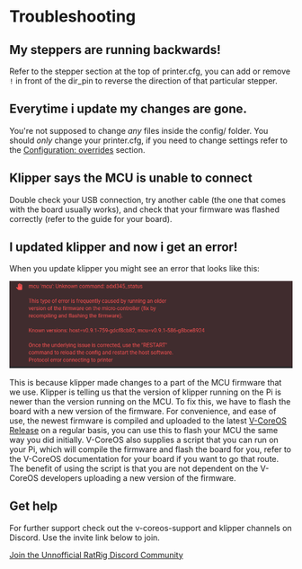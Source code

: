 # Troubleshooting

## My steppers are running backwards!
Refer to the stepper section at the top of printer.cfg, you can add or remove `!` in front of the dir_pin to reverse the direction of that particular stepper.

## Everytime i update my changes are gone.
You're not supposed to change *any* files inside the config/ folder. You should *only* change your printer.cfg, if you need to change settings refer to the [Configuration: overrides](configuration.md#overrides) section. 

## Klipper says the MCU is unable to connect
Double check your USB connection, try another cable (the one that comes with the board usually works), and check that your firmware was flashed correctly (refer to the guide for your board).

## I updated klipper and now i get an error!
When you update klipper you might see an error that looks like this:

![Firmware version mismatch between host and guest](_media/firmware_version_mismatch.png)

This is because klipper made changes to a part of the MCU firmware that we use. Klipper is telling us that the version of klipper running on the Pi is newer than the version running on the MCU. To fix this, we have to flash the board with a new version of the firmware. For convenience, and ease of use, the newest firmware is compiled and uploaded to the latest [V-CoreOS Release](https://github.com/Rat-Rig/V-CoreOS/releases) on a regular basis, you can use this to flash your MCU the same way you did initially. V-CoreOS also supplies a script that you can run on your Pi, which will compile the firmware and flash the board for you, refer to the V-CoreOS documentation for your board if you want to go that route. The benefit of using the script is that you are not dependent on the V-CoreOS developers uploading a new version of the firmware.
## Get help
For further support check out the v-coreos-support and klipper channels on Discord. Use the invite link below to join.

<a href="https://discord.gg/D62e8XNeYa" class="button">Join the Unnofficial RatRig Discord Community</a>